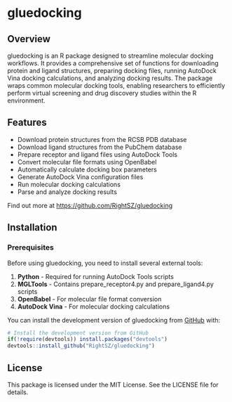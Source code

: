 # gluedocking

## Overview

gluedocking is an R package designed to streamline molecular docking workflows. It provides a comprehensive set of functions for downloading protein and ligand structures, preparing docking files, running AutoDock Vina docking calculations, and analyzing docking results. The package wraps common molecular docking tools, enabling researchers to efficiently perform virtual screening and drug discovery studies within the R environment.

## Features

-   Download protein structures from the RCSB PDB database
-   Download ligand structures from the PubChem database
-   Prepare receptor and ligand files using AutoDock Tools
-   Convert molecular file formats using OpenBabel
-   Automatically calculate docking box parameters
-   Generate AutoDock Vina configuration files
-   Run molecular docking calculations
-   Parse and analyze docking results

Find out more at <https://github.com/RightSZ/gluedocking>

## Installation

### Prerequisites

Before using gluedocking, you need to install several external tools:

1.  **Python** - Required for running AutoDock Tools scripts
2.  **MGLTools** - Contains prepare_receptor4.py and prepare_ligand4.py scripts
3.  **OpenBabel** - For molecular file format conversion
4.  **AutoDock Vina** - For molecular docking calculations

You can install the development version of gluedocking from [GitHub](https://github.com/RightSZ/gluedocking) with:

``` r
# Install the development version from GitHub
if(!require(devtools)) install.packages("devtools")
devtools::install_github("RightSZ/gluedocking")
```

## License

This package is licensed under the MIT License. See the LICENSE file for details.
